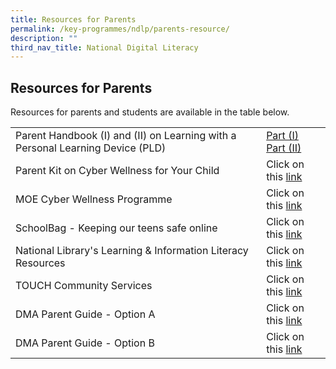 ```yaml
---
title: Resources for Parents
permalink: /key-programmes/ndlp/parents-resource/
description: ""
third_nav_title: National Digital Literacy
---
```

## **Resources for Parents**

Resources for parents and students are available in the table below.



|  |  | 
| -------- | -------- | 
| Parent Handbook (I) and (II) on Learning with a Personal Learning Device (PLD)     | [Part (I)](/files/Parent%20Handbook%20I%20on%20Learning%20with%20a%20PLD.pdf) <br> [Part (II)](/files/Parent%20Handbook%20II%20on%20Learning%20with%20a%20PLD.pdf)     | 
| Parent Kit on Cyber Wellness for Your Child     | Click on this [link](http://go.gov.sg/moe-cyber-wellness)      | 
| MOE Cyber Wellness Programme     | Click on this [link](https://www.moe.gov.sg/programmes/cyber-wellness/)     | 
| SchoolBag - Keeping our teens safe online     | Click on this [link](https://www.schoolbag.edu.sg/story/keeping-our-teens-safe-online)     | 
| National Library's Learning & Information Literacy Resources     | Click on this [link](https://sure.nlb.gov.sg/resources/audience/teachers-and-students/secondary-level-cce)     | 
| TOUCH Community Services     | Click on this [link](https://www.help123.sg/)     |
|DMA Parent Guide - Option A|Click on this [link](/files/DMA%20Parent%20Guide%20v2%20Option%20A%20Chrome%20OS.pdf)|
|DMA Parent Guide - Option B|Click on this [link](/files/DMA%20Parent%20Guide%20v2%20Option%20B%20Chrome%20OS.pdf)|


